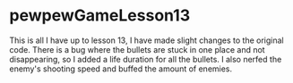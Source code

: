 # pewpewGameLesson13
This is all I have up to lesson 13, I have made slight changes to the original code. There is a bug where the bullets are stuck in one place and not disappearing, so I added a life duration for all the bullets.  I also nerfed the enemy's shooting speed and buffed the amount of enemies.
